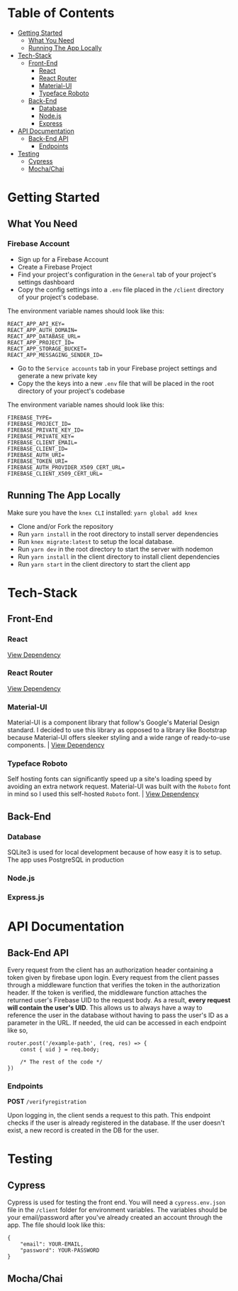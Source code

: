 # Table of Contents
- [Getting Started](#getting-started)
    - [What You Need](#what-you-need)
    - [Running The App Locally](#running-the-app-locally)
- [Tech-Stack](#tech-stack)
    - [Front-End](#front-end)
        - [React](#react)
        - [React Router](#react-router)
        - [Material-UI](#material-ui)
        - [Typeface Roboto](#typeface-roboto)
    - [Back-End](#back-end)
        - [Database](#database)
        - [Node.js](#node.js)
        - [Express](#express)
- [API Documentation](#api-documentation)
    - [Back-End API](#back-end-api)
        - [Endpoints](#endpoints)
- [Testing](#testing)
    - [Cypress](#cypress)
    - [Mocha/Chai](#mocha/chai)

# Getting Started
## What You Need
### Firebase Account
- Sign up for a Firebase Account
- Create a Firebase Project
- Find your project's configuration in the `General` tab of your project's settings dashboard
- Copy the config settings into a `.env` file placed in the `/client` directory of your project's codebase.

The environment variable names should look like this:
```
REACT_APP_API_KEY=
REACT_APP_AUTH_DOMAIN=
REACT_APP_DATABASE_URL=
REACT_APP_PROJECT_ID=
REACT_APP_STORAGE_BUCKET=
REACT_APP_MESSAGING_SENDER_ID=
```
- Go to the `Service accounts` tab in your Firebase project settings and generate a new private key
- Copy the the keys into a new `.env` file that will be placed in the root directory of your project's codebase

The environment variable names should look like this:

```
FIREBASE_TYPE=
FIREBASE_PROJECT_ID=
FIREBASE_PRIVATE_KEY_ID=
FIREBASE_PRIVATE_KEY=
FIREBASE_CLIENT_EMAIL=
FIREBASE_CLIENT_ID=
FIREBASE_AUTH_URI=
FIREBASE_TOKEN_URI=
FIREBASE_AUTH_PROVIDER_X509_CERT_URL=
FIREBASE_CLIENT_X509_CERT_URL=
```
## Running The App Locally
Make sure you have the `knex CLI` installed: `yarn global add knex`

- Clone and/or Fork the repository
- Run `yarn install` in the root directory to install server dependencies
- Run `knex migrate:latest` to setup the local database. 
- Run `yarn dev` in the root directory to start the server with nodemon
- Run `yarn install` in the client directory to install client dependencies
- Run `yarn start` in the client directory to start the client app

# Tech-Stack
## Front-End
### React
[View Dependency](https://reactjs.org/)

### React Router
[View Dependency](https://reacttraining.com/react-router/web/guides/quick-start)

### Material-UI
Material-UI is a component library that follow's Google's Material Design standard. I decided to use this library as opposed to a library like Bootstrap because Material-UI offers sleeker styling and a wide range of ready-to-use components. | [View Dependency](https://github.com/mui-org/material-ui)

### Typeface Roboto
Self hosting fonts can significantly speed up a site's loading speed by avoiding an extra network request. Material-UI was built with the `Roboto` font in mind so I used this self-hosted `Roboto` font. | [View Dependency](https://github.com/KyleAMathews/typefaces/tree/master/packages/roboto)

## Back-End
### Database
SQLite3 is used for local development because of how easy it is to setup.
The app uses PostgreSQL in production

### Node.js
### Express.js

# API Documentation
## Back-End API

Every request from the client has an authorization header containing a token given by firebase upon login. Every request from the client passes through a middleware function that verifies the token in the authorization header. If the token is verified, the middleware function attaches the returned user's Firebase UID to the request body. As a result, **every request will contain the user's UID**. This allows us to always have a way to reference the user in the database without having to pass the user's ID as a parameter in the URL. If needed, the uid can be accessed in each endpoint like so, 
```
router.post('/example-path', (req, res) => {
    const { uid } = req.body;

    /* The rest of the code */
})
```
### Endpoints

**POST** `/verifyregistration`

Upon logging in, the client sends a request to this path. This endpoint checks if the user is already registered in the database. If the user doesn't exist, a new record is created in the DB for the user.

# Testing
## Cypress
Cypress is used for testing the front end. You will need a `cypress.env.json` file in the `/client` folder for environment variables.
The variables should be your email/password after you've already created an account through the app.
The file should look like this:
```
{
    "email": YOUR-EMAIL,
    "password": YOUR-PASSWORD
} 
```
## Mocha/Chai